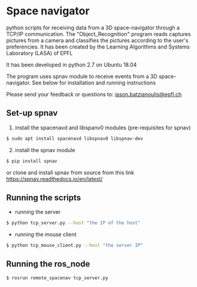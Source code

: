 # Space navigator
python scripts for receiving data from a 3D space-navigator through a TCP/IP communication.
The "Object_Recognition" program reads captures pictures from a camera and classifies the pictures according to the user's preferencies. 
It has been created by the Learning Algorithms and Systems Laboratory (LASA) of EPFL

It has been developed in python 2.7 on Ubuntu 18.04

The program uses spnav module to receive events from a 3D space-navigator. See below for installation and running instructions


Please send your feedback or questions to:      iason.batzianoulis@epfl.ch


## Set-up spnav

1) install the spacenavd and libspanv0 modules (pre-requisites for spnav)

```bash
$ sudo apt install spacenavd libspnav0 libspnav-dev
```

2) install the spnav module

```bash
$ pip install spnav
```

or clone and install spnav from source from this link
https://spnav.readthedocs.io/en/latest/


## Running the scripts

- running the server

```bash
$ python tcp_server.py --host "the IP of the host"
```

- running the mouse client

```bash
$ python tcp_mouse_client.py --host "the server IP"
```

## Running the ros_node
```bash
$ rosrun remote_spacenav tcp_server.py
```

